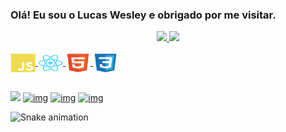 ### Olá! Eu sou o Lucas Wesley e obrigado por me visitar.
 <div align="center">
  <a href="https://github.com/DevWesly">
  <img height="180em" src="https://github-readme-stats.vercel.app/api?username=DevWesly&show_icons=true&theme=dark&include_all_commits=true&count_private=true"/>
  <img height="180em" src="https://github-readme-stats.vercel.app/api/top-langs/?username=DevWesly&layout=compact&langs_count=7&theme=dark"/>
</div>
  <div style="display: inline_block"><br>
  <img align="center" alt="Js" height="30" width="40" src="https://raw.githubusercontent.com/devicons/devicon/master/icons/javascript/javascript-plain.svg">
  <img align="center" alt="React" height="30" width="40" src="https://raw.githubusercontent.com/devicons/devicon/master/icons/react/react-original.svg">
  <img align="center" alt="HTML" height="30" width="40" src="https://raw.githubusercontent.com/devicons/devicon/master/icons/html5/html5-original.svg">
  <img align="center" alt="CSS" height="30" width="40" src="https://raw.githubusercontent.com/devicons/devicon/master/icons/css3/css3-original.svg">
  </div>

  ##
  
  <div> 
  <a href="https://www.youtube.com/channel/UCDSCXQ7R0aSNFFMkXU7ajaw" target="_blank"><img src="https://img.shields.io/badge/YouTube-FF0000?style=for-the-badge&logo=youtube&logoColor=white" target="_blank"></a>
            <a href="mailto:dev.lucaswesley@gmail.com"><img src="https://img.shields.io/badge/-Gmail-%23333?style=for-the-badge&logo=gmail&logoColor=white" alt="img"></a>
            <a href="https://www.linkedin.com/in/devwesly"><img src="https://img.shields.io/badge/-LinkedIn-%230077B5?style=for-the-badge&logo=linkedin&logoColor=white" alt="img"></a>
     <a href="https://api.whatsapp.com/send?1=pt_BR&phone=5532999713393"><img src="https://img.shields.io/badge/WhatsApp-25D366?style=for-the-badge&logo=whatsapp&logoColor=white" alt="img"></a>
    
    
    
    
    
   
 
  ![Snake animation](https://github.com/rafaballerini/DevWesly/blob/output/github-contribution-grid-snake.svg)
 
</div>
<!--
**DevWesly/DevWesly** is a ✨ _special_ ✨ repository because its `README.md` (this file) appears on your GitHub profile.

Here are some ideas to get you started:

- 🔭 I’m currently working on ...
- 🌱 I’m currently learning ...
- 👯 I’m looking to collaborate on ...
- 🤔 I’m looking for help with ...
- 💬 Ask me about ...
- 📫 How to reach me: ...
- 😄 Pronouns: ...
- ⚡ Fun fact: ...
-->

